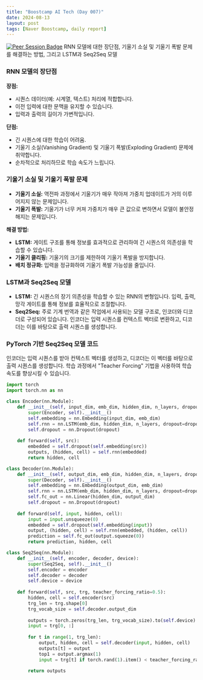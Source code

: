 ```yaml
---
title: "Boostcamp AI Tech (Day 007)"
date: 2024-08-13
layout: post
tags: [Naver Boostcamp, daily report]
---
```


[![Peer Session Badge](https://img.shields.io/badge/Peer%20Session-CC527A?style=flat)](../peer_session/day006.html)
RNN 모델에 대한 장단점, 기울기 소실 및 기울기 폭발 문제를 해결하는 방법, 그리고 LSTM과 Seq2Seq 모델
### RNN 모델의 장단점
**장점:**
- 시퀀스 데이터(예: 시계열, 텍스트) 처리에 적합합니다.
- 이전 입력에 대한 문맥을 유지할 수 있습니다.
- 입력과 출력의 길이가 가변적입니다.

**단점:**
- 긴 시퀀스에 대한 학습이 어려움.
- 기울기 소실(Vanishing Gradient) 및 기울기 폭발(Exploding Gradient) 문제에 취약합니다.
- 순차적으로 처리하므로 학습 속도가 느립니다.

### 기울기 소실 및 기울기 폭발 문제
- **기울기 소실:** 역전파 과정에서 기울기가 매우 작아져 가중치 업데이트가 거의 이루어지지 않는 문제입니다.
- **기울기 폭발:** 기울기가 너무 커져 가중치가 매우 큰 값으로 변하면서 모델이 불안정해지는 문제입니다.

**해결 방법:**
- **LSTM:** 게이트 구조를 통해 정보를 효과적으로 관리하여 긴 시퀀스의 의존성을 학습할 수 있습니다.
- **기울기 클리핑:** 기울기의 크기를 제한하여 기울기 폭발을 방지합니다.
- **배치 정규화:** 입력을 정규화하여 기울기 폭발 가능성을 줄입니다.

### LSTM과 Seq2Seq 모델
- **LSTM:** 긴 시퀀스의 장기 의존성을 학습할 수 있는 RNN의 변형입니다. 입력, 출력, 망각 게이트를 통해 정보를 효율적으로 조절합니다.
- **Seq2Seq:** 주로 기계 번역과 같은 작업에서 사용되는 모델 구조로, 인코더와 디코더로 구성되어 있습니다. 인코더는 입력 시퀀스를 컨텍스트 벡터로 변환하고, 디코더는 이를 바탕으로 출력 시퀀스를 생성합니다.

### PyTorch 기반 Seq2Seq 모델 코드
인코더는 입력 시퀀스를 받아 컨텍스트 벡터를 생성하고, 디코더는 이 벡터를 바탕으로 출력 시퀀스를 생성합니다. 학습 과정에서 "Teacher Forcing" 기법을 사용하여 학습 속도를 향상시킬 수 있습니다.
```python
import torch
import torch.nn as nn

class Encoder(nn.Module):
    def __init__(self, input_dim, emb_dim, hidden_dim, n_layers, dropout):
        super(Encoder, self).__init__()
        self.embedding = nn.Embedding(input_dim, emb_dim)
        self.rnn = nn.LSTM(emb_dim, hidden_dim, n_layers, dropout=dropout)
        self.dropout = nn.Dropout(dropout)
    
    def forward(self, src):
        embedded = self.dropout(self.embedding(src))
        outputs, (hidden, cell) = self.rnn(embedded)
        return hidden, cell

class Decoder(nn.Module):
    def __init__(self, output_dim, emb_dim, hidden_dim, n_layers, dropout):
        super(Decoder, self).__init__()
        self.embedding = nn.Embedding(output_dim, emb_dim)
        self.rnn = nn.LSTM(emb_dim, hidden_dim, n_layers, dropout=dropout)
        self.fc_out = nn.Linear(hidden_dim, output_dim)
        self.dropout = nn.Dropout(dropout)
    
    def forward(self, input, hidden, cell):
        input = input.unsqueeze(0)
        embedded = self.dropout(self.embedding(input))
        output, (hidden, cell) = self.rnn(embedded, (hidden, cell))
        prediction = self.fc_out(output.squeeze(0))
        return prediction, hidden, cell

class Seq2Seq(nn.Module):
    def __init__(self, encoder, decoder, device):
        super(Seq2Seq, self).__init__()
        self.encoder = encoder
        self.decoder = decoder
        self.device = device
    
    def forward(self, src, trg, teacher_forcing_ratio=0.5):
        hidden, cell = self.encoder(src)
        trg_len = trg.shape[0]
        trg_vocab_size = self.decoder.output_dim
        
        outputs = torch.zeros(trg_len, trg_vocab_size).to(self.device)
        input = trg[0, :]
        
        for t in range(1, trg_len):
            output, hidden, cell = self.decoder(input, hidden, cell)
            outputs[t] = output
            top1 = output.argmax(1)
            input = trg[t] if torch.rand(1).item() < teacher_forcing_ratio else top1
        
        return outputs
```
